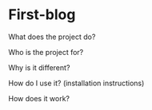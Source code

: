 # First-blog
 What does the project do?

 Who is the project for?

 Why is it different?

 How do I use it? (installation instructions)

 How does it work?
